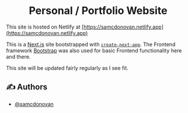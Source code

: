 <h1 align="center">Personal / Portfolio Website</h1>

This site is hosted on Netlify at [https://samcdonovan.netlify.app](https://samcdonovan.netlify.app)

This is a [Next.js](https://nextjs.org/) site bootstrapped with [`create-next-app`](https://github.com/vercel/next.js/tree/canary/packages/create-next-app). The Frontend framework [Bootstrap](https://getbootstrap.com/) was also used for basic Frontend functionality here and there.

This site will be updated fairly regularly as I see fit.

## ✍️ Authors <a name = "authors"></a>
- [@samcdonovan](https://github.com/samcdonovan)
